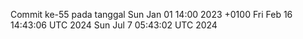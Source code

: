 Commit ke-55 pada tanggal Sun Jan 01 14:00 2023 +0100
Fri Feb 16 14:43:06 UTC 2024
Sun Jul  7 05:43:02 UTC 2024
